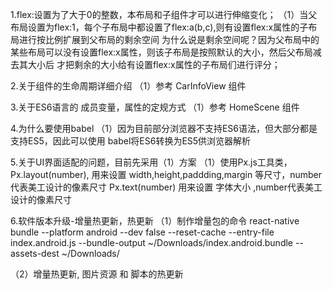 1.flex:设置为了大于0的整数，本布局和子组件才可以进行伸缩变化；
（1）当父布局设置为flex:1，每个子布局中都设置了flex:a(b,c),则有设置flex:x属性的子布局进行按比例扩展到父布局的剩余空间
    为什么说是剩余空间呢？因为父布局中的某些布局可以没有设置flex:x属性，则该子布局是按照默认的大小，然后父布局减去其大小后
    才把剩余的大小给有设置flex:x属性的子布局们进行评分；

2.关于组件的生命周期详细介绍
（1）参考 CarInfoView 组件

3.关于ES6语言的 成员变量，属性的定规方式
（1）参考 HomeScene 组件

4.为什么要使用babel
（1）因为目前部分浏览器不支持ES6语法，但大部分都是支持ES5，因此可以使用 babel将ES6转换为ES5供浏览器解析

5.关于UI界面适配的问题，目前先采用（1）方案
（1）使用Px.js工具类，
    Px.layout(number), 用来设置 width,height,paddding,margin 等尺寸，number代表美工设计的像素尺寸
    Px.text(number) 用来设置 字体大小 ,number代表美工设计的像素尺寸

6.软件版本升级-增量热更新，热更新
（1）制作增量包的命令
   react-native bundle --platform android --dev false --reset-cache --entry-file index.android.js --bundle-output ~/Downloads/index.android.bundle   --assets-dest ~/Downloads/

（2）增量热更新, 图片资源 和 脚本的热更新